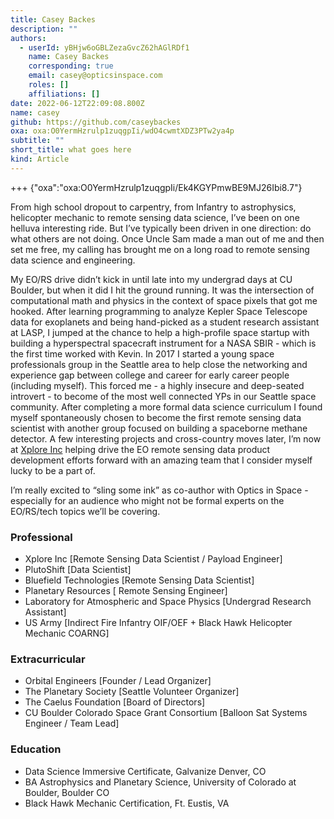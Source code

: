 ```yaml
---
title: Casey Backes
description: ""
authors:
  - userId: yBHjw6oGBLZezaGvcZ62hAGlRDf1
    name: Casey Backes
    corresponding: true
    email: casey@opticsinspace.com
    roles: []
    affiliations: []
date: 2022-06-12T22:09:08.800Z
name: casey
github: https://github.com/caseybackes
oxa: oxa:O0YermHzrulp1zuqgpIi/wdO4cwmtXDZ3PTw2ya4p
subtitle: ""
short_title: what goes here
kind: Article
---
```


+++ {"oxa":"oxa:O0YermHzrulp1zuqgpIi/Ek4KGYPmwBE9MJ26Ibi8.7"}

From high school dropout to carpentry, from Infantry to astrophysics, helicopter mechanic to remote sensing data science, I’ve been on one helluva interesting ride. But I’ve typically been driven in one direction: do what others are not doing. Once Uncle Sam made a man out of me and then set me free, my calling has brought me on a long road to remote sensing data science and engineering.

My EO/RS drive didn’t kick in until late into my undergrad days at CU Boulder, but when it did I hit the ground running. It was the intersection of computational math and physics in the context of space pixels that got me hooked. After learning programming to analyze Kepler Space Telescope data for exoplanets and being hand-picked as a student research assistant at LASP, I jumped at the chance to help a high-profile space startup with building a hyperspectral spacecraft instrument for a NASA SBIR - which is the first time worked with Kevin. In 2017 I started a young space professionals group in the Seattle area to help close the networking and experience gap between college and career for early career people (including myself). This forced me - a highly insecure and deep-seated introvert - to become of the most well connected YPs in our Seattle space community. After completing a more formal data science curriculum I found myself spontaneously chosen to become the first remote sensing data scientist with another group focused on building a spaceborne methane detector. A few interesting projects and cross-country moves later, I’m now at [Xplore Inc](xplore.com) helping drive the EO remote sensing data product development efforts forward with an amazing team that I consider myself lucky to be a part of.

I’m really excited to “sling some ink” as co-author with Optics in Space - especially for an audience who might not be formal experts on the EO/RS/tech topics we’ll be covering.

### Professional

- Xplore Inc \[Remote Sensing Data Scientist / Payload Engineer\]
- PlutoShift \[Data Scientist\]
- Bluefield Technologies \[Remote Sensing Data Scientist\]
- Planetary Resources \[ Remote Sensing Engineer\]
- Laboratory for Atmospheric and Space Physics \[Undergrad Research Assistant\]
- US Army \[Indirect Fire Infantry OIF/OEF + Black Hawk Helicopter Mechanic COARNG\]

### Extracurricular

- Orbital Engineers \[Founder / Lead Organizer\]
- The Planetary Society \[Seattle Volunteer Organizer\]
- The Caelus Foundation \[Board of Directors\]
- CU Boulder Colorado Space Grant Consortium \[Balloon Sat Systems Engineer / Team Lead\]

### Education

- Data Science Immersive Certificate, Galvanize Denver, CO
- BA Astrophysics and Planetary Science, University of Colorado at Boulder, Boulder CO
- Black Hawk Mechanic Certification, Ft. Eustis, VA

